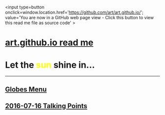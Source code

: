 <span style=display:none; >[You are now in a GitHub source code view - click this link to view Read Me file as a web page]
( http://art.github.io/#readme.md "View file as a web page." ) </span>
<input type=button onclick=window.location.href='https://github.com/art/art.github.io/'; 
value='You are now in a GitHub web page view - Click this button to view this read me file as source code' >


[art.github.io read me]( https://art.github.io/index.html#readme.md )
===


# Let the <span style=color:yellow >sun</span> shine in...

<hr>


## [Globes Menu]( http://art.github.io/globes/ )


## [2016-07-16 Talking Points]( https://art.github.io/demo/5w/ )

